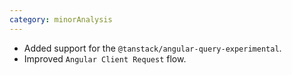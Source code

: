 ```yaml
---
category: minorAnalysis
---
```

* Added support for the `@tanstack/angular-query-experimental`.
* Improved `Angular Client Request` flow.
